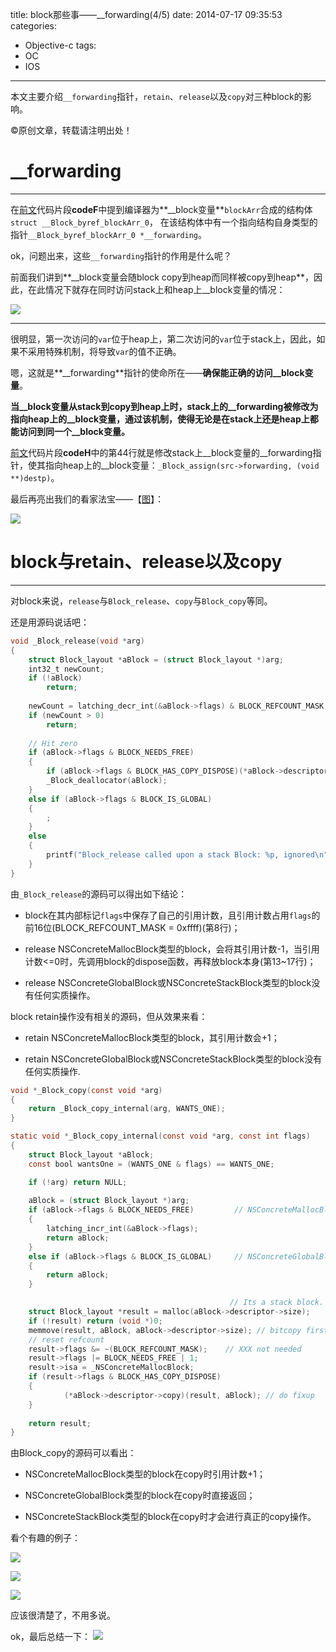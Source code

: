 title: block那些事——__forwarding(4/5)
date: 2014-07-17 09:35:53
categories:
- Objective-c
tags:
- OC
- IOS
---

本文主要介绍`__forwarding`指针，`retain`、`release`以及`copy`对三种block的影响。
<!--more-->
©原创文章，转载请注明出处！

# __forwarding
______________
在[前文](http://zxfcumtcs.github.io/2014/07/15/block3/)代码片段**codeF**中提到编译器为**__block变量**`blockArr`合成的结构体`struct __Block_byref_blockArr_0`，
在该结构体中有一个指向结构自身类型的指针`__Block_byref_blockArr_0 *__forwarding`。

ok，问题出来，这些`__forwarding`指针的作用是什么呢？

前面我们讲到**__block变量会随block copy到heap而同样被copy到heap**，因此，在此情况下就存在同时访问stack上和heap上__block变量的情况：

![](/img/forwardingvar.png)
___________

很明显，第一次访问的`var`位于heap上，第二次访问的`var`位于stack上，因此，如果不采用特殊机制，将导致`var`的值不正确。

嗯，这就是**__forwarding**指针的使命所在——**确保能正确的访问__block变量**。

**当__block变量从stack到copy到heap上时，stack上的__forwarding被修改为指向heap上的__block变量，通过该机制，使得无论是在stack上还是heap上都能访问到同一个__block变量。**

[前文](http://zxfcumtcs.github.io/2014/07/15/block3/)代码片段**codeH**中的第44行就是修改stack上__block变量的__forwarding指针，使其指向heap上的__block变量：`_Block_assign(src->forwarding, (void **)destp)`。

最后再亮出我们的看家法宝——【[图](http://book.douban.com/subject/10536953/)】：

![](/img/forwardcopytoheap.jpg)

# block与retain、release以及copy
______________
对block来说，`release`与`Block_release`、`copy`与`Block_copy`等同。

还是用源码说话吧：

``` objectivec Block_release
void _Block_release(void *arg) 
{
    struct Block_layout *aBlock = (struct Block_layout *)arg;
    int32_t newCount;
    if (!aBlock) 
        return;
        
    newCount = latching_decr_int(&aBlock->flags) & BLOCK_REFCOUNT_MASK;        // BLOCK_REFCOUNT_MASK = (0xffff)
    if (newCount > 0) 
        return;
        
    // Hit zero
    if (aBlock->flags & BLOCK_NEEDS_FREE)                                     // NSConcreteMallocBlock
    {
        if (aBlock->flags & BLOCK_HAS_COPY_DISPOSE)(*aBlock->descriptor->dispose)(aBlock);
        _Block_deallocator(aBlock);
    }
    else if (aBlock->flags & BLOCK_IS_GLOBAL)                                 // NSConcreteGlobalBlock
    {
        ;
    }
    else                                                                     // NSConcreteStackBlock
    {
        printf("Block_release called upon a stack Block: %p, ignored\n", (void *)aBlock);
    }
}

```

由`_Block_release`的源码可以得出如下结论：

+ block在其内部标记`flags`中保存了自己的引用计数，且引用计数占用`flags`的前16位(BLOCK_REFCOUNT_MASK = 0xffff)(第8行)；

+ release NSConcreteMallocBlock类型的block，会将其引用计数-1，当引用计数<=0时，先调用block的dispose函数，再释放block本身(第13~17行)；

+ release NSConcreteGlobalBlock或NSConcreteStackBlock类型的block没有任何实质操作。

block retain操作没有相关的源码，但从效果来看：

+ retain NSConcreteMallocBlock类型的block，其引用计数会+1；

+ retain NSConcreteGlobalBlock或NSConcreteStackBlock类型的block没有任何实质操作.


``` objectivec Block_copy
void *_Block_copy(const void *arg)
{
    return _Block_copy_internal(arg, WANTS_ONE);
}

static void *_Block_copy_internal(const void *arg, const int flags) 
{
    struct Block_layout *aBlock;
    const bool wantsOne = (WANTS_ONE & flags) == WANTS_ONE;

    if (!arg) return NULL;
    
    aBlock = (struct Block_layout *)arg;
    if (aBlock->flags & BLOCK_NEEDS_FREE)         // NSConcreteMallocBlock
    {
        latching_incr_int(&aBlock->flags);
        return aBlock;
    }
    else if (aBlock->flags & BLOCK_IS_GLOBAL)     // NSConcreteGlobalBlock
    {
        return aBlock;
    }

                                                 // Its a stack block.  Make a copy.
    struct Block_layout *result = malloc(aBlock->descriptor->size);
    if (!result) return (void *)0;
    memmove(result, aBlock, aBlock->descriptor->size); // bitcopy first
    // reset refcount
    result->flags &= ~(BLOCK_REFCOUNT_MASK);    // XXX not needed
    result->flags |= BLOCK_NEEDS_FREE | 1;
    result->isa = _NSConcreteMallocBlock;
    if (result->flags & BLOCK_HAS_COPY_DISPOSE) 
    {
            (*aBlock->descriptor->copy)(result, aBlock); // do fixup
    }
        
    return result;
}

```

由Block_copy的源码可以看出：

+ NSConcreteMallocBlock类型的block在copy时引用计数+1；

+ NSConcreteGlobalBlock类型的block在copy时直接返回；

+ NSConcreteStackBlock类型的block在copy时才会进行真正的copy操作。

看个有趣的例子：

![](/img/blockretainrelease1.jpg)

![](/img/blockretainrelease2.jpg)

![](/img/blockretainrelease3.jpg)

应该很清楚了，不用多说。

ok，最后总结一下：
![](/img/blockretainreleasesummary.png)

